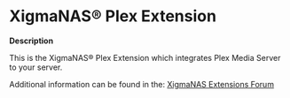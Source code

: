XigmaNAS® Plex Extension
========================

**Description**

This is the XigmaNAS® Plex Extension which integrates Plex Media Server to your server.

Additional information can be found in the: <a href="https://www.xigmanas.com/forums/viewforum.php?f=32">XigmaNAS Extensions Forum</a>

